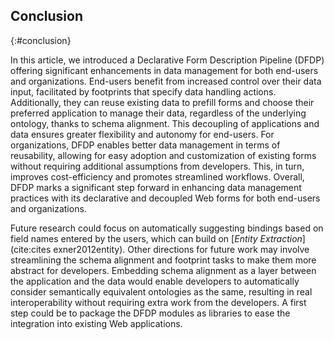 ## Conclusion
{:#conclusion}

In this article, we introduced a Declarative Form Description Pipeline (DFDP) offering significant enhancements in data management for both end-users and organizations.
End-users benefit from increased control over their data input, facilitated by footprints that specify data handling actions.
Additionally, they can reuse existing data to prefill forms and choose their preferred application to manage their data, regardless of the underlying ontology, thanks to schema alignment.
This decoupling of applications and data ensures greater flexibility and autonomy for end-users.
For organizations, DFDP enables better data management in terms of reusability, allowing for easy adoption and customization of existing forms without requiring additional assumptions from developers.
This, in turn, improves cost-efficiency and promotes streamlined workflows.
Overall, DFDP marks a significant step forward in enhancing data management practices with its declarative and decoupled Web forms for both end-users and organizations.

Future research could focus on automatically suggesting bindings based on field names entered by the users, which can build on [_Entity Extraction_](cite:cites exner2012entity).
Other directions for future work may involve streamlining the schema alignment and footprint tasks to make them more abstract for developers.
Embedding schema alignment as a layer between the application and the data would enable developers to automatically consider semantically equivalent ontologies as the same, resulting in real interoperability without requiring extra work from the developers.
A first step could be to package the DFDP modules as libraries to ease the integration into existing Web applications.
